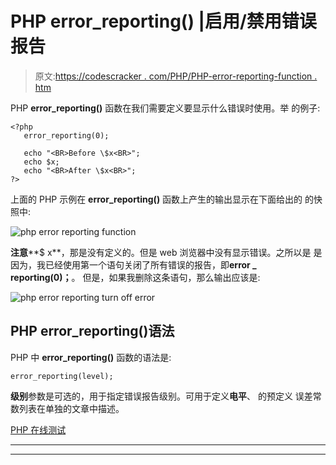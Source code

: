 # PHP error_reporting() |启用/禁用错误报告

> 原文:[https://codescracker . com/PHP/PHP-error-reporting-function . htm](https://codescracker.com/php/php-error-reporting-function.htm)

PHP **error_reporting()** 函数在我们需要定义要显示什么错误时使用。举 的例子:

```
<?php
   error_reporting(0);

   echo "<BR>Before \$x<BR>";
   echo $x;
   echo "<BR>After \$x<BR>";
?>
```

上面的 PHP 示例在 **error_reporting()** 函数上产生的输出显示在下面给出的 的快照中:

![php error reporting function](../Images/f505d4892665310a86c511bd2b5a14c6.png)

**注意****$ x**，那是没有定义的。但是 web 浏览器中没有显示错误。之所以是 是因为，我已经使用第一个语句关闭了所有错误的报告，即**error _ reporting(0)；**。 但是，如果我删除这条语句，那么输出应该是:

![php error reporting turn off error](../Images/c30ff32d4229739a483729b67f7524d3.png)

## PHP error_reporting()语法

PHP 中 **error_reporting()** 函数的语法是:

```
error_reporting(level);
```

**级别**参数是可选的，用于指定错误报告级别。可用于定义**电平**、 的预定义 误差常数列表在单独的文章中描述。

[PHP 在线测试](/exam/showtest.php?subid=8)

* * *

* * *